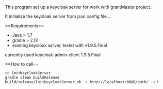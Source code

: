 This program set up a keycloak server for work with grantMaster project.

It initialize the keycloak server from json config file ...

==Requirements==
* Java > 1.7
* gradle > 2.12
* existing keycloak server, testet with v1.9.5.Final

currently used keycloak-admin-client 1.9.5.Final


==How to call==
```bash
cd InitKeycloakServer
gradle clean buildRelease
build/release/InitKeycloakServer.sh -k http://localhost:8888/auth/ -u keycloak_admin -p k6ycloakAdmin -r master -i PATH_TO_JSON_CONFIG
```
